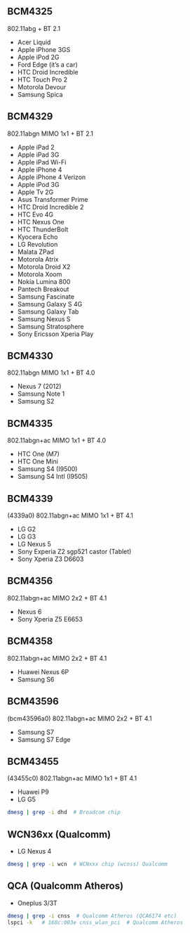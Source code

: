 ## BCM4325
802.11abg + BT 2.1

- Acer Liquid
- Apple iPhone 3GS
- Apple iPod 2G
- Ford Edge (it’s a car)
- HTC Droid Incredible
- HTC Touch Pro 2
- Motorola Devour
- Samsung Spica

## BCM4329
802.11abgn MIMO 1x1 + BT 2.1

- Apple iPad 2
- Apple iPad 3G
- Apple iPad Wi-Fi
- Apple iPhone 4
- Apple iPhone 4 Verizon
- Apple iPod 3G
- Apple Tv 2G
- Asus Transformer Prime
- HTC Droid Incredible 2
- HTC Evo 4G
- HTC Nexus One
- HTC ThunderBolt
- Kyocera Echo
- LG Revolution
- Malata ZPad
- Motorola Atrix
- Motorola Droid X2
- Motorola Xoom
- Nokia Lumina 800
- Pantech Breakout
- Samsung Fascinate
- Samsung Galaxy S 4G
- Samsung Galaxy Tab
- Samsung Nexus S
- Samsung Stratosphere
- Sony Ericsson Xperia Play

## BCM4330
802.11abgn MIMO 1x1 + BT 4.0

- Nexus 7 (2012)
- Samsung Note 1
- Samsung S2

## BCM4335
802.11abgn+ac MIMO 1x1 + BT 4.0

- HTC One (M7)
- HTC One Mini
- Samsung S4 (I9500)
- Samsung S4 Intl (I9505)

## BCM4339
(4339a0) 802.11abgn+ac MIMO 1x1 + BT 4.1

- LG G2
- LG G3
- LG Nexus 5
- Sony Experia Z2 sgp521 castor (Tablet)
- Sony Xperia Z3 D6603

## BCM4356
802.11abgn+ac MIMO 2x2 + BT 4.1

- Nexus 6
- Sony Xperia Z5 E6653

## BCM4358
802.11abgn+ac MIMO 2x2 + BT 4.1

- Huawei Nexus 6P
- Samsung S6

## BCM43596
(bcm43596a0) 802.11abgn+ac MIMO 2x2 + BT 4.1

- Samsung S7
- Samsung S7 Edge

## BCM43455
(43455c0) 802.11abgn+ac MIMO 1x1 + BT 4.1

- Huawei P9
- LG G5

```bash
dmesg | grep -i dhd  # Broadcom chip
```

## WCN36xx (Qualcomm)

- LG Nexus 4

```bash
dmesg | grep -i wcn  # WCNxxx chip (wcnss) Qualcomm
```

## QCA (Qualcomm Atheros)

- Oneplus 3/3T

```bash
dmesg | grep -i cnss  # Qualcomm Atheros (QCA6174 etc)
lspci -k   # 168c:003e cnss_wlan_pci  # Qualcomm Atheros
```
